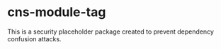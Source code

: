 # cns-module-tag

This is a security placeholder package created to prevent dependency confusion attacks.